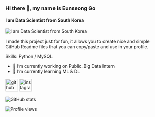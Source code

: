 ### Hi there 👋, my name is Eunseong Go
#### I am Data Scientist from South Korea
![I am Data Scientist from South Korea](https://github.com/goeunseong)

I made this project just for fun, it allows you to create nice and simple GitHub Readme files that you can copy/paste and use in your profile.

Skills: Python / MySQL

- 🔭 I’m currently working on Public_Big Data Intern 
- 🌱 I’m currently learning ML & DL 


[<img src='https://cdn.jsdelivr.net/npm/simple-icons@3.0.1/icons/github.svg' alt='github' height='40'>](https://github.com/goeunseong)  [<img src='https://cdn.jsdelivr.net/npm/simple-icons@3.0.1/icons/instagram.svg' alt='instagram' height='40'>](https://www.instagram.com/silver_castle_7/)  

![GitHub stats](https://github-readme-stats.vercel.app/api?username=goeunseong&show_icons=true)  

![Profile views](https://gpvc.arturio.dev/goeunseong)  

